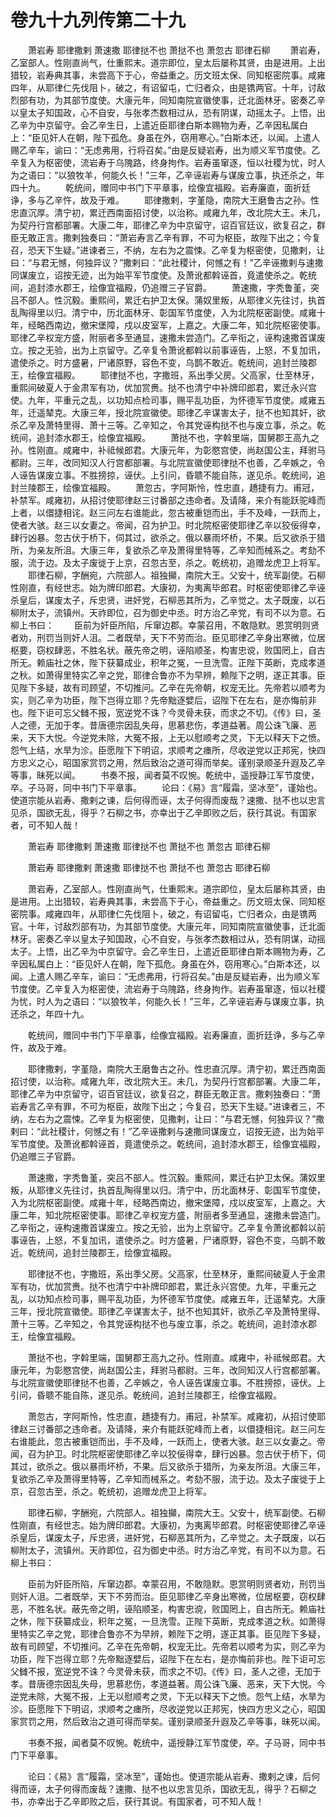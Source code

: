 # 卷九十九列传第二十九

　　萧岩寿 耶律撒剌 萧速撒 耶律挞不也 萧挞不也 萧忽古 耶律石柳 　　萧岩寿，乙室部人。性刚直尚气，仕重熙末。道宗即位，皇太后屡称其贤，由是进用。上出猎较，岩寿典其事，未尝高下于心，帝益重之。历文班太保、同知枢密院事。咸雍四年，从耶律仁先伐阻卜，破之，有诏留屯，亡归者众，由是镌两官。十年，讨敌烈部有功，为其部节度使。大康元年，同知南院宣徽使事，迁北面林牙。密奏乙辛以皇太子知国政，心不自安，与张孝杰数相过从，恐有阴谋，动摇太子。上悟，出乙辛为中京留守。会乙辛生日，上遣近臣耶律白斯本赐物为寿，乙辛因私属白上：“臣见奸人在朝，陛下孤危。身虽在外，窃用寒心。”白斯本还，以闻。上遣人赐乙辛车，谕曰：“无虑弗用，行将召矣。”由是反疑岩寿，出为顺义军节度使。乙辛复入为枢密使，流岩寿于乌隗路，终身拘作。岩寿虽窜逐，恒以社稷为忧，时人为之语曰：“以狼牧羊，何能久长！”三年，乙辛诬岩寿与谋废立事，执还杀之，年四十九。 　　乾统间，赠同中书门下平章事，绘像宜福殿。岩寿廉直，面折廷诤，多与乙辛忤，故及于难。 　　耶律撒剌，字堇隐，南院大王磨鲁古之孙。性忠直沉厚。清宁初，累迁西南面招讨使，以治称。咸雍九年，改北院大王。未几，为契丹行宫都部署。大康二年，耶律乙辛为中京留守，诏百官廷议，欲复召之，群臣无敢正言。撒剌独奏曰：“萧岩寿言乙辛有罪，不可为枢臣，故陛下出之；今复召，恐天下生疑。”进谏者三，不纳，左右为之震悚。乙辛复为枢密使，见撒剌，让曰：“与君无憾，何独异议？”撒剌曰：“此社稷计，何憾之有！”乙辛诬撒剌与速撒同谋废立，诏按无迹，出为始平军节度使。及萧讹都斡诬首，竟遣使杀之。乾统间，追封漆水郡王，绘像宜福殿，仍追赠三子官爵。 　　萧速撒，字秃鲁堇，突吕不部人。性沉毅。重熙间，累迁右护卫太保。蒲奴里叛，从耶律义先往讨，执首乱陶得里以归。清宁中，历北面林牙、彰国军节度使，入为北院枢密副使。咸雍十年，经略西南边，撤宋堡障，戍以皮室军，上嘉之。大康二年，知北院枢密使事。耶律乙辛权宠方盛，附丽者多至通显，速撒未尝造门。乙辛衔之，诬构速撒首谋废立。按之无验，出为上京留守。乙辛复令萧讹都斡以前事诬告，上怒，不复加讯，遣使杀之。时方盛暑，尸诸原野，容色不变，乌鹊不敢近。乾统间，追封兰陵郡王，绘像宜福殿。 　　耶律挞不也，字撒班，系出季父房。父高家，仕至林牙，重熙间破夏人于金肃军有功，优加赏赉。挞不也清宁中补牌印郎君，累迁永兴宫使。九年，平重元之乱，以功知点检司事，赐平乱功臣，为怀德军节度使。咸雍五年，迁遥辇克。大康三年，授北院宣徽使。耶律乙辛谋害太子，挞不也知其奸，欲杀乙辛及萧特里得、萧十三等。乙辛知之，令其党诬构挞不也与废立事，杀之。乾统间，追封漆水郡王，绘像宜福殿。 　　萧挞不也，字斡里端，国舅郡王高九之孙。性刚直。咸雍中，补祗候郎君。大康元年，为彰愍宫使，尚赵国公主，拜驸马都尉。三年，改同知汉人行宫都部署。与北院宣徽使耶律挞不也善，乙辛嫉之，令人诬告谋废立事。不胜搒掠，诬伏。上引问，昏聩不能自陈，遂见杀。乾统间，追封兰陵郡王，绘像宜福殿。 　　萧忽古，字阿斯怜，性忠直，趫捷有力。甫冠，补禁军。咸雍初，从招讨使耶律赵三讨番部之违命者。及请降，来介有能跃驼峰而上者，以儇捷相诧。赵三问左右谁能此，忽古被重铠而出，手不及峰，一跃而上，使者大骇。赵三以女妻之。帝闻，召为护卫。时北院枢密使耶律乙辛以狡佞得幸，肆行凶暴。忽古伏于桥下，伺其过，欲杀之。俄以暴雨坏桥，不果。后又欲杀于猎所，为亲友所沮。大康三年，复欲杀乙辛及萧得里特等，乙辛知而械系之。考劾不服，流于边。及太子废徙于上京，召忽古至，杀之。乾统初，追赠龙虎卫上将军。 　　耶律石柳，字酬宛，六院部人。祖独攧，南院大王。父安十，统军副使。石柳性刚直，有经世志。始为牌印郎君。大康初，为夷离毕郎君。时枢密使耶律乙辛诬杀皇后，谋废太子，斥忠贤，进奸党，石柳恶其所为，乙辛觉之。太子既废，以石柳附太子，流镇州。天祚即位，召为御史中丞。时方治乙辛党，有司不以为意。石柳上书曰： 　　臣前为奸臣所陷，斥窜边郡。幸蒙召用，不敢隐默。恩赏明则贤者劝，刑罚当则奸人沮。二者既举，天下不劳而治。臣见耶律乙辛身出寒微，位居枢要，窃权肆恶，不胜名状。蔽先帝之明，诬陷顺圣，构害忠谠，败国罔上，自古所无。赖庙社之休，陛下获纂成业，积年之冤，一旦洗雪。正陛下英断，克成孝道之秋。如萧得里特实乙辛之党，耶律合鲁亦不为早辨，赖陛下之明，遂正其事。臣见陛下多疑，故有司顾望，不切推问。乙辛在先帝朝，权宠无比。先帝若以顺考为实，则乙辛为功臣，陛下岂得立耶？先帝黜逐嬖后，诏陛下在左右，是亦悔前非也。陛下讵可忘父雠不报，宽逆党不诛？今灵骨未获，而求之不切。《传》曰，圣人之德，无加于孝。昔唐德宗因乱失母，思慕悲伤，孝道益著。周公诛飞廉、恶来，天下大悦。今逆党未除，大冤不报，上无以慰顺考之灵，下无以释天下之愤。怨气上结，水旱为沴。臣愿陛下下明诏，求顺考之瘗所，尽收逆党以正邦宪，快四方忠义之心，昭国家赏罚之用，然后致治之道可得而举矣。谨别录顺圣升遐及乙辛等事，昧死以闻。 　　书奏不报，闻者莫不叹惋。乾统中，遥授静江军节度使，卒。子马哥，同中书门下平章事。 　　论曰：《易》言“履霜，坚冰至”，谨始也。使道宗能从岩寿、撒剌之谏，后何得而诬，太子何得而废哉？速撒、挞不也以忠言见杀，国欲无乱，得乎？石柳之书，亦幸出于乙辛即败之后，获行其说。有国家者，可不知人哉！

　　萧岩寿 耶律撒剌 萧速撒 耶律挞不也 萧挞不也 萧忽古 耶律石柳

　　萧岩寿 耶律撒剌 萧速撒 耶律挞不也 萧挞不也 萧忽古 耶律石柳

　　萧岩寿，乙室部人。性刚直尚气，仕重熙末。道宗即位，皇太后屡称其贤，由是进用。上出猎较，岩寿典其事，未尝高下于心，帝益重之。历文班太保、同知枢密院事。咸雍四年，从耶律仁先伐阻卜，破之，有诏留屯，亡归者众，由是镌两官。十年，讨敌烈部有功，为其部节度使。大康元年，同知南院宣徽使事，迁北面林牙。密奏乙辛以皇太子知国政，心不自安，与张孝杰数相过从，恐有阴谋，动摇太子。上悟，出乙辛为中京留守。会乙辛生日，上遣近臣耶律白斯本赐物为寿，乙辛因私属白上：“臣见奸人在朝，陛下孤危。身虽在外，窃用寒心。”白斯本还，以闻。上遣人赐乙辛车，谕曰：“无虑弗用，行将召矣。”由是反疑岩寿，出为顺义军节度使。乙辛复入为枢密使，流岩寿于乌隗路，终身拘作。岩寿虽窜逐，恒以社稷为忧，时人为之语曰：“以狼牧羊，何能久长！”三年，乙辛诬岩寿与谋废立事，执还杀之，年四十九。

　　乾统间，赠同中书门下平章事，绘像宜福殿。岩寿廉直，面折廷诤，多与乙辛忤，故及于难。

　　耶律撒剌，字堇隐，南院大王磨鲁古之孙。性忠直沉厚。清宁初，累迁西南面招讨使，以治称。咸雍九年，改北院大王。未几，为契丹行宫都部署。大康二年，耶律乙辛为中京留守，诏百官廷议，欲复召之，群臣无敢正言。撒剌独奏曰：“萧岩寿言乙辛有罪，不可为枢臣，故陛下出之；今复召，恐天下生疑。”进谏者三，不纳，左右为之震悚。乙辛复为枢密使，见撒剌，让曰：“与君无憾，何独异议？”撒剌曰：“此社稷计，何憾之有！”乙辛诬撒剌与速撒同谋废立，诏按无迹，出为始平军节度使。及萧讹都斡诬首，竟遣使杀之。乾统间，追封漆水郡王，绘像宜福殿，仍追赠三子官爵。

　　萧速撒，字秃鲁堇，突吕不部人。性沉毅。重熙间，累迁右护卫太保。蒲奴里叛，从耶律义先往讨，执首乱陶得里以归。清宁中，历北面林牙、彰国军节度使，入为北院枢密副使。咸雍十年，经略西南边，撤宋堡障，戍以皮室军，上嘉之。大康二年，知北院枢密使事。耶律乙辛权宠方盛，附丽者多至通显，速撒未尝造门。乙辛衔之，诬构速撒首谋废立。按之无验，出为上京留守。乙辛复令萧讹都斡以前事诬告，上怒，不复加讯，遣使杀之。时方盛暑，尸诸原野，容色不变，乌鹊不敢近。乾统间，追封兰陵郡王，绘像宜福殿。

　　耶律挞不也，字撒班，系出季父房。父高家，仕至林牙，重熙间破夏人于金肃军有功，优加赏赉。挞不也清宁中补牌印郎君，累迁永兴宫使。九年，平重元之乱，以功知点检司事，赐平乱功臣，为怀德军节度使。咸雍五年，迁遥辇克。大康三年，授北院宣徽使。耶律乙辛谋害太子，挞不也知其奸，欲杀乙辛及萧特里得、萧十三等。乙辛知之，令其党诬构挞不也与废立事，杀之。乾统间，追封漆水郡王，绘像宜福殿。

　　萧挞不也，字斡里端，国舅郡王高九之孙。性刚直。咸雍中，补祗候郎君。大康元年，为彰愍宫使，尚赵国公主，拜驸马都尉。三年，改同知汉人行宫都部署。与北院宣徽使耶律挞不也善，乙辛嫉之，令人诬告谋废立事。不胜搒掠，诬伏。上引问，昏聩不能自陈，遂见杀。乾统间，追封兰陵郡王，绘像宜福殿。

　　萧忽古，字阿斯怜，性忠直，趫捷有力。甫冠，补禁军。咸雍初，从招讨使耶律赵三讨番部之违命者。及请降，来介有能跃驼峰而上者，以儇捷相诧。赵三问左右谁能此，忽古被重铠而出，手不及峰，一跃而上，使者大骇。赵三以女妻之。帝闻，召为护卫。时北院枢密使耶律乙辛以狡佞得幸，肆行凶暴。忽古伏于桥下，伺其过，欲杀之。俄以暴雨坏桥，不果。后又欲杀于猎所，为亲友所沮。大康三年，复欲杀乙辛及萧得里特等，乙辛知而械系之。考劾不服，流于边。及太子废徙于上京，召忽古至，杀之。乾统初，追赠龙虎卫上将军。

　　耶律石柳，字酬宛，六院部人。祖独攧，南院大王。父安十，统军副使。石柳性刚直，有经世志。始为牌印郎君。大康初，为夷离毕郎君。时枢密使耶律乙辛诬杀皇后，谋废太子，斥忠贤，进奸党，石柳恶其所为，乙辛觉之。太子既废，以石柳附太子，流镇州。天祚即位，召为御史中丞。时方治乙辛党，有司不以为意。石柳上书曰：

　　臣前为奸臣所陷，斥窜边郡。幸蒙召用，不敢隐默。恩赏明则贤者劝，刑罚当则奸人沮。二者既举，天下不劳而治。臣见耶律乙辛身出寒微，位居枢要，窃权肆恶，不胜名状。蔽先帝之明，诬陷顺圣，构害忠谠，败国罔上，自古所无。赖庙社之休，陛下获纂成业，积年之冤，一旦洗雪。正陛下英断，克成孝道之秋。如萧得里特实乙辛之党，耶律合鲁亦不为早辨，赖陛下之明，遂正其事。臣见陛下多疑，故有司顾望，不切推问。乙辛在先帝朝，权宠无比。先帝若以顺考为实，则乙辛为功臣，陛下岂得立耶？先帝黜逐嬖后，诏陛下在左右，是亦悔前非也。陛下讵可忘父雠不报，宽逆党不诛？今灵骨未获，而求之不切。《传》曰，圣人之德，无加于孝。昔唐德宗因乱失母，思慕悲伤，孝道益著。周公诛飞廉、恶来，天下大悦。今逆党未除，大冤不报，上无以慰顺考之灵，下无以释天下之愤。怨气上结，水旱为沴。臣愿陛下下明诏，求顺考之瘗所，尽收逆党以正邦宪，快四方忠义之心，昭国家赏罚之用，然后致治之道可得而举矣。谨别录顺圣升遐及乙辛等事，昧死以闻。

　　书奏不报，闻者莫不叹惋。乾统中，遥授静江军节度使，卒。子马哥，同中书门下平章事。

　　论曰：《易》言“履霜，坚冰至”，谨始也。使道宗能从岩寿、撒剌之谏，后何得而诬，太子何得而废哉？速撒、挞不也以忠言见杀，国欲无乱，得乎？石柳之书，亦幸出于乙辛即败之后，获行其说。有国家者，可不知人哉！